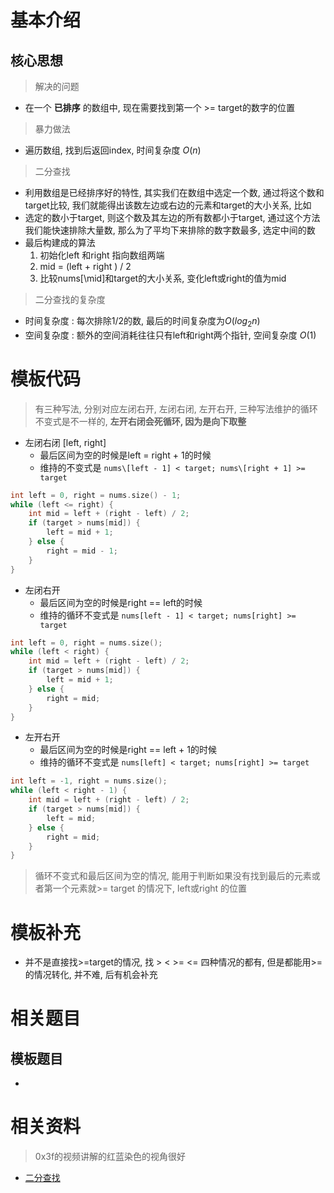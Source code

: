 # 基本介绍

## 核心思想

> 解决的问题

- 在一个 **已排序** 的数组中, 现在需要找到第一个 >= target的数字的位置

> 暴力做法

- 遍历数组, 找到后返回index, 时间复杂度  $O(n)$

> 二分查找

- 利用数组是已经排序好的特性, 其实我们在数组中选定一个数, 通过将这个数和target比较, 我们就能得出该数左边或右边的元素和target的大小关系, 比如
- 选定的数小于target, 则这个数及其左边的所有数都小于target, 通过这个方法我们能快速排除大量数, 那么为了平均下来排除的数字数最多, 选定中间的数
- 最后构建成的算法
    1. 初始化left 和right 指向数组两端
    2. mid = (left + right ) / 2
    3. 比较nums\[\mid]和target的大小关系, 变化left或right的值为mid

> 二分查找的复杂度

- 时间复杂度 : 每次排除1/2的数, 最后的时间复杂度为$O(log_2n)$
- 空间复杂度 : 额外的空间消耗往往只有left和right两个指针, 空间复杂度 $O(1)$

# 模板代码

> 有三种写法, 分别对应左闭右开, 左闭右闭, 左开右开, 三种写法维护的循环不变式是不一样的, **左开右闭会死循环, 因为是向下取整**

- 左闭右闭 \[left, right] 
    - 最后区间为空的时候是left = right + 1的时候
    - 维持的不变式是 `nums\[left - 1] < target; nums\[right + 1] >= target`

```cpp
int left = 0, right = nums.size() - 1;
while (left <= right) {
    int mid = left + (right - left) / 2;
    if (target > nums[mid]) {
        left = mid + 1;
    } else {
        right = mid - 1;
    }
}
```

- 左闭右开
    - 最后区间为空的时候是right == left的时候
    - 维持的循环不变式是 `nums[left - 1] < target; nums[right] >= target`

```cpp
int left = 0, right = nums.size();
while (left < right) {
    int mid = left + (right - left) / 2;
    if (target > nums[mid]) {
        left = mid + 1;
    } else {
        right = mid;
    }
}
```

- 左开右开
    - 最后区间为空的时候是right == left + 1的时候
    - 维持的循环不变式是 `nums[left] < target; nums[right] >= target`

```cpp
int left = -1, right = nums.size();
while (left < right - 1) {
    int mid = left + (right - left) / 2;
    if (target > nums[mid]) {
        left = mid;
    } else {
        right = mid;
    }
}
```

> 循环不变式和最后区间为空的情况, 能用于判断如果没有找到最后的元素或者第一个元素就>= target 的情况下, left或right 的位置

# 模板补充

- 并不是直接找>=target的情况, 找 > < >= <= 四种情况的都有, 但是都能用>=的情况转化, 并不难, 后有机会补充
# 相关题目

## 模板题目

- 

# 相关资料

> 0x3f的视频讲解的红蓝染色的视角很好

 - [二分查找](https://www.bilibili.com/video/BV1AP41137w7/)
